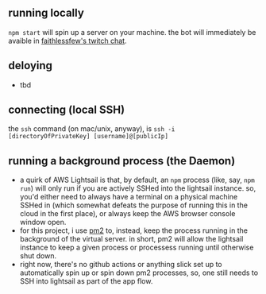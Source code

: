## running locally

`npm start` will spin up a server on your machine. the bot will immediately be avaible in [faithlessfew's twitch chat](https://www.twitch.tv/faithlessfew).

## deloying

- tbd

## connecting (local SSH)

the `ssh` command (on mac/unix, anyway), is `ssh -i [directoryOfPrivateKey] [username]@[publicIp]`

## running a background process (the Daemon)

- a quirk of AWS Lightsail is that, by default, an `npm` process (like, say, `npm run`) will only run if you are actively SSHed into the lightsail instance. so, you'd either need to always have a terminal on a physical machine SSHed in (which somewhat defeats the purpose of running this in the cloud in the first place), or always keep the AWS browser console window open.
- for this project, i use [pm2](https://www.npmjs.com/package/pm2) to, instead, keep the process running in the background of the virtual server. in short, pm2 will allow the lightsail instance to keep a given process or processess running until otherwise shut down.
- right now, there's no github actions or anything slick set up to automatically spin up or spin down pm2 processes, so, one still needs to SSH into lightsail as part of the app flow.
